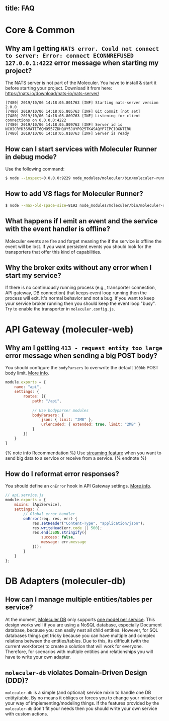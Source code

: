 title: FAQ
---

# Core & Common

## Why am I getting `NATS error. Could not connect to server: Error: connect ECONNREFUSED 127.0.0.1:4222` error message when starting my project?
The NATS server is not part of the Moleculer. You have to install & start it before starting your project. Download it from here: https://nats.io/download/nats-io/nats-server/
```
[7480] 2019/10/06 14:18:05.801763 [INF] Starting nats-server version 2.0.0
[7480] 2019/10/06 14:18:05.805763 [INF] Git commit [not set]
[7480] 2019/10/06 14:18:05.809763 [INF] Listening for client connections on 0.0.0.0:4222
[7480] 2019/10/06 14:18:05.809763 [INF] Server id is NCHICRYD3SMATIT6QMO557ZDHQUY5JUYPO25TK4SAQYP7IPCIOGKTIRU
[7480] 2019/10/06 14:18:05.810763 [INF] Server is ready
```

## How can I start services with Moleculer Runner in debug mode?
Use the following command:
```bash
$ node --inspect=0.0.0.0:9229 node_modules/moleculer/bin/moleculer-runner services
```

## How to add V8 flags for Moleculer Runner?
```bash
$ node --max-old-space-size=8192 node_modules/moleculer/bin/moleculer-runner services
```

## What happens if I emit an event and the service with the event handler is offline?
Moleculer events are fire and forget meaning the if the service is offline the event will be lost. If you want persistent events you should look for the transporters that offer this kind of capabilities.

## Why the broker exits without any error when I start my service?
If there is no continuously running process (e.g., transporter connection, API gateway, DB connection) that keeps event loop running then the process will exit. It's normal behavior and not a bug. If you want to keep your service broker running then you should keep the event loop "busy". Try to enable the transporter in `moleculer.config.js`.

# API Gateway (moleculer-web)

## Why am I getting `413 - request entity too large` error message when sending a big POST body?
You should configure the `bodyParsers` to overwrite the default `100kb` POST body limit. [More info](https://github.com/expressjs/body-parser#limit).

```js
module.exports = {
    name: "api",
    settings: {
        routes: [{
            path: "/api",
            
            // Use bodyparser modules
            bodyParsers: {
                json: { limit: "2MB" },
                urlencoded: { extended: true, limit: "2MB" }
            }
        }]
    }
}
```

{% note info Recommendation %}
Use [streaming feature](https://moleculer.services/docs/0.13/actions.html#Streaming) when you want to send big data to a service or receive from a service.
{% endnote %}

## How do I reformat error responses?
You should define an `onError` hook in API Gateway settings. [More info](https://moleculer.services/docs/0.13/moleculer-web.html#Error-handlers).

```js
// api.service.js
module.exports = {
    mixins: [ApiService],
    settings: {
        // Global error handler
        onError(req, res, err) {
            res.setHeader("Content-Type", "application/json");
            res.writeHead(err.code || 500);
            res.end(JSON.stringify({
                success: false,
                message: err.message
            }));
        }       
    }
};
```

# DB Adapters (moleculer-db)
## How can I manage multiple entities/tables per service?
At the moment, [Moleculer DB](moleculer-db.html) only supports [one model per service](https://microservices.io/patterns/data/database-per-service.html). This design works well if you are using a NoSQL database, especially Document database, because you can easily nest all child entities. However, for SQL databases things get tricky because you can have multiple and complex relations between the entities/tables. Due to this, its difficult (with the current workforce) to create a solution that will work for everyone. Therefore, for scenarios with multiple entities and relationships you will have to write your own adapter.


## `moleculer-db` violates Domain-Driven Design (DDD)?
`moleculer-db` is a simple (and optional) service mixin to handle one DB entity/table. By no means it obliges or forces you to change your mindset or your way of implementing/modeling things. If the features provided by the `moleculer-db` don't fit your needs then you should write your own service with custom actions.
